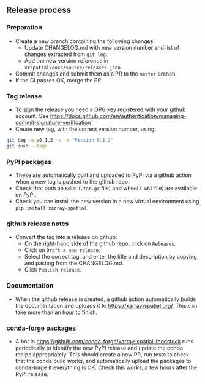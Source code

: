 ## Release process

### Preparation
- Create a new branch containing the following changes:
  - Update CHANGELOG.md with new version number and list of changes extracted from `git log`.
  - Add the new version reference in `xrspatial/docs/source/releases.json`
- Commit changes and submit them as a PR to the `master` branch.
- If the CI passes OK, merge the PR.

### Tag release
- To sign the release you need a GPG key registered with your github account. See https://docs.github.com/en/authentication/managing-commit-signature-verification
- Create new tag, with the correct version number, using:
```bash
git tag -a v0.1.2 -s -m "Version 0.1.2"
git push --tags
```

### PyPI packages
- These are automatically built and uploaded to PyPI via a github action when a new tag is pushed to the github repo.
- Check that both an sdist (`.tar.gz` file) and wheel (`.whl` file) are available on PyPI.
- Check you can install the new version in a new virtual environment using `pip install xarray-spatial`.

### github release notes
- Convert the tag into a release on github:
  - On the right-hand side of the github repo, click on `Releases`.
  - Click on `Draft a new release`.
  - Select the correct tag, and enter the title and description by copying and pasting from the CHANGELOG.md.
  - Click `Publish release`.

### Documentation
- When the github release is created, a github action automatically builds the documentation and uploads it to https://xarray-spatial.org/.  This can take more than an hour to finish.

### conda-forge packages
- A bot in https://github.com/conda-forge/xarray-spatial-feedstock runs periodically to identify the new PyPI release and update the conda recipe appropriately. This should create a new PR, run tests to check that the conda build works, and automatically upload the packages to conda-forge if everything is OK. Check this works, a few hours after the PyPI release.
